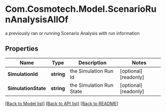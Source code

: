 # Com.Cosmotech.Model.ScenarioRunAnalysisAllOf
a previously ran or running Scenario Analysis with run information

## Properties

Name | Type | Description | Notes
------------ | ------------- | ------------- | -------------
**SimulationId** | **string** | the Simulation Run Id | [optional] [readonly] 
**SimulationState** | **string** | the Simulation Run State | [optional] [readonly] 

[[Back to Model list]](../README.md#documentation-for-models) [[Back to API list]](../README.md#documentation-for-api-endpoints) [[Back to README]](../README.md)

